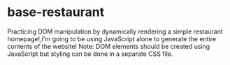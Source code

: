 # base-restaurant
Practicing DOM manipulation by dynamically rendering a simple restaurant homepage!,I'm going to be using JavaScript alone to generate the entire contents of the website! Note: DOM elements should be created using JavaScript but styling can be done in a separate CSS file.
